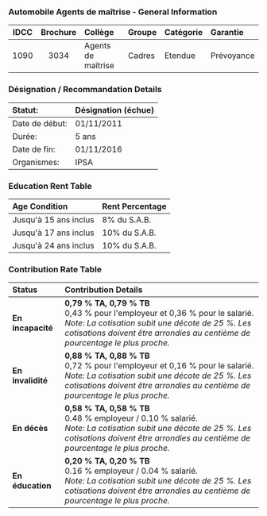 ### Automobile Agents de maîtrise - General Information

| IDCC  | Brochure | Collège            | Groupe | Catégorie | Garantie   |
| :---: | :------: | :----------------- | :----- | :-------- | :--------- |
| 1090  |   3034   | Agents de maîtrise | Cadres | Etendue   | Prévoyance |

### Désignation / Recommandation Details

| Statut:        | Désignation (échue) |
| :------------- | :------------------ |
| Date de début: | $01 / 11 / 2011$    |
| Durée:         | 5 ans               |
| Date de fin:   | $01 / 11 / 2016$    |
| Organismes:    | IPSA                |

### Education Rent Table

| Age Condition         | Rent Percentage   |
| :-------------------- | :---------------- |
| Jusqu'à 15 ans inclus | $8 \%$ du S.A.B.  |
| Jusqu'à 17 ans inclus | $10 \%$ du S.A.B. |
| Jusqu'à 24 ans inclus | $10 \%$ du S.A.B. |

### Contribution Rate Table

| Status            | Contribution Details                                                                                                                                                                                                    |
| :---------------- | :---------------------------------------------------------------------------------------------------------------------------------------------------------------------------------------------------------------------- |
| **En incapacité** | **0,79 % TA, 0,79 % TB** <br> 0,43 % pour l'employeur et 0,36 % pour le salarié. <br> *Note: La cotisation subit une décote de 25 %. Les cotisations doivent être arrondies au centième de pourcentage le plus proche.* |
| **En invalidité** | **0,88 % TA, 0,88 % TB** <br> 0,72 % pour l'employeur et 0,16 % pour le salarié. <br> *Note: La cotisation subit une décote de 25 %. Les cotisations doivent être arrondies au centième de pourcentage le plus proche.* |
| **En décès**      | **0,58 % TA, 0,58 % TB** <br> 0.48 % employeur / 0.10 % salarié. <br> *Note: La cotisation subit une décote de 25 %. Les cotisations doivent être arrondies au centième de pourcentage le plus proche.*                 |
| **En éducation**  | **0,20 % TA, 0,20 % TB** <br> 0.16 % employeur / 0.04 % salarié. <br> *Note: La cotisation subit une décote de 25 %. Les cotisations doivent être arrondies au centième de pourcentage le plus proche.*                 |